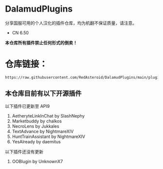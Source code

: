 ﻿# DalamudPlugins

分享国服可用的个人汉化的插件仓库，均为机翻不保证质量，请注意。

- CN 6.50

**本仓库所有插件禁止任何形式的倒卖！**

# 仓库链接： #

```
https://raw.githubusercontent.com/RedAsteroid/DalamudPlugins/main/pluginmaster.json
```


## 本仓库目前有以下开源插件

以下插件已更新至 API9

1. AetheryteLinkInChat by SlashNephy
2. Marketbuddy by chalkos
3. NecroLens by Jukkales
4. TextAdvance by NightmareXIV
5. HuntTrainAssistant by NightmareXIV
6. YesAlready by daemitus

以下插件还没有更新

1. OOBlugin by UnknownX7